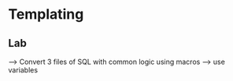 <!-- .slide: class="exercice" -->
# Templating
## Lab

--> Convert 3 files of SQL with common logic using macros
--> use variables
